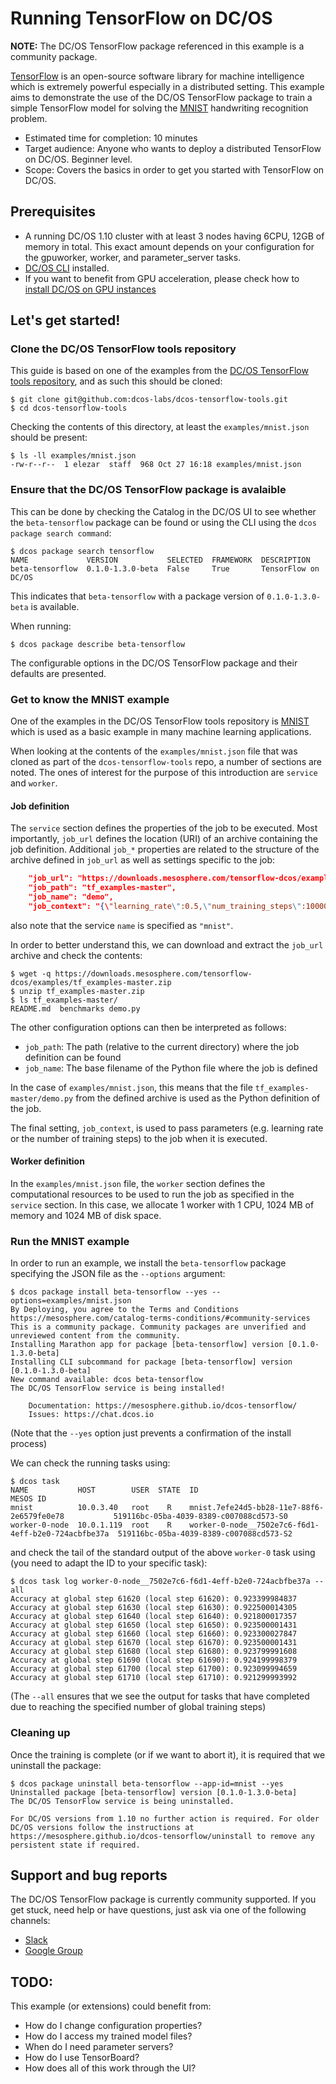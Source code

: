 # Running TensorFlow on DC/OS

**NOTE:** The DC/OS TensorFlow package referenced in this example is a community package.

[TensorFlow](https://www.tensorflow.org/) is an open-source software library for machine intelligence which is extremely powerful especially in a distributed setting. This example aims to demonstrate the use of the DC/OS TensorFlow package to train a simple TensorFlow model for solving the [MNIST](https://www.tensorflow.org/get_started/mnist/beginners) handwriting recognition problem.

- Estimated time for completion: 10 minutes
- Target audience: Anyone who wants to deploy a distributed TensorFlow on DC/OS. Beginner level.
- Scope: Covers the basics in order to get you started with TensorFlow on DC/OS.

## Prerequisites

- A running DC/OS 1.10 cluster with at least 3 nodes having 6CPU, 12GB of memory in total. This exact amount depends on your configuration for the gpuworker, worker, and parameter_server tasks.
- [DC/OS CLI](https://dcos.io/docs/1.10/usage/cli/install/) installed.
- If you want to benefit from GPU acceleration, please check how to [install DC/OS on GPU instances](https://dcos.io/docs/1.10/deploying-services/gpu/#installing-dc-os-with-gpus-enabled)

## Let's get started!

### Clone the DC/OS TensorFlow tools repository

This guide is based on one of the examples from the [DC/OS TensorFlow tools repository](https://github.com/dcos-labs/dcos-tensorflow-tools), and as such this should be cloned:
```shell
$ git clone git@github.com:dcos-labs/dcos-tensorflow-tools.git
$ cd dcos-tensorflow-tools
```
Checking the contents of this directory, at least the `examples/mnist.json` should be present:
```shell
$ ls -ll examples/mnist.json
-rw-r--r--  1 elezar  staff  968 Oct 27 16:18 examples/mnist.json
```

### Ensure that the DC/OS TensorFlow package is avalaible

This can be done by checking the Catalog in the DC/OS UI to see whether the `beta-tensorflow` package can be found or using the CLI using the `dcos package search command`:
```shell
$ dcos package search tensorflow
NAME             VERSION           SELECTED  FRAMEWORK  DESCRIPTION
beta-tensorflow  0.1.0-1.3.0-beta  False     True       TensorFlow on DC/OS
```
This indicates that `beta-tensorflow` with a package version of `0.1.0-1.3.0-beta` is available.

When running:
```shell
$ dcos package describe beta-tensorflow
```
The configurable options in the DC/OS TensorFlow package and their defaults are presented.

### Get to know the MNIST example

One of the examples in the DC/OS TensorFlow tools repository is [MNIST](https://www.tensorflow.org/get_started/mnist/beginners) which is used as a basic example in many machine learning applications.

When looking at the contents of the `examples/mnist.json` file that was cloned as part of the `dcos-tensorflow-tools` repo, a number of sections are noted. The ones of interest for the purpose of this introduction are `service` and `worker`.

#### Job definition

The `service` section defines the properties of the job to be executed. Most importantly, `job_url` defines the location (URI) of an archive containing the job definition. Additional `job_*` properties are related to the structure of the archive defined in `job_url` as well as settings specific to the job:
```json
    "job_url": "https://downloads.mesosphere.com/tensorflow-dcos/examples/tf_examples-master.zip",
    "job_path": "tf_examples-master",
    "job_name": "demo",
    "job_context": "{\"learning_rate\":0.5,\"num_training_steps\":1000000}",
```
also note that the service `name` is specified as `"mnist"`.

In order to better understand this, we can download and extract the `job_url` archive and check the contents:
```shell
$ wget -q https://downloads.mesosphere.com/tensorflow-dcos/examples/tf_examples-master.zip
$ unzip tf_examples-master.zip
$ ls tf_examples-master/
README.md  benchmarks demo.py
```

The other configuration options can then be interpreted as follows:
* `job_path`: The path (relative to the current directory) where the job definition can be found
* `job_name`: The base filename of the Python file where the job is defined

In the case of `examples/mnist.json`, this means that the file `tf_examples-master/demo.py` from the defined archive is used as the Python definition of the job.

The final setting, `job_context`, is used to pass parameters (e.g. learning rate or the number of training steps) to the job when it is executed.

#### Worker definition

In the `examples/mnist.json` file, the `worker` section defines the computational resources to be used to run the job as specified in the `service` section. In this case, we allocate 1 worker with 1 CPU, 1024 MB of memory and 1024 MB of disk space.

### Run the MNIST example

In order to run an example, we install the `beta-tensorflow` package specifying the JSON file as the `--options` argument:
```shell
$ dcos package install beta-tensorflow --yes --options=examples/mnist.json
By Deploying, you agree to the Terms and Conditions https://mesosphere.com/catalog-terms-conditions/#community-services
This is a community package. Community packages are unverified and unreviewed content from the community.
Installing Marathon app for package [beta-tensorflow] version [0.1.0-1.3.0-beta]
Installing CLI subcommand for package [beta-tensorflow] version [0.1.0-1.3.0-beta]
New command available: dcos beta-tensorflow
The DC/OS TensorFlow service is being installed!

	Documentation: https://mesosphere.github.io/dcos-tensorflow/
	Issues: https://chat.dcos.io
```
(Note that the `--yes` option just prevents a confirmation of the install process)

We can check the running tasks using:
```shell
$ dcos task
NAME           HOST        USER  STATE  ID                                                   MESOS ID
mnist          10.0.3.40   root    R    mnist.7efe24d5-bb28-11e7-88f6-2e6579fe0e78           519116bc-05ba-4039-8389-c007088cd573-S0
worker-0-node  10.0.1.119  root    R    worker-0-node__7502e7c6-f6d1-4eff-b2e0-724acbfbe37a  519116bc-05ba-4039-8389-c007088cd573-S2
```
and check the tail of the standard output of the above `worker-0` task using (you need to adapt the ID to your specific task):
```shell
$ dcos task log worker-0-node__7502e7c6-f6d1-4eff-b2e0-724acbfbe37a --all
Accuracy at global step 61620 (local step 61620): 0.923399984837
Accuracy at global step 61630 (local step 61630): 0.922500014305
Accuracy at global step 61640 (local step 61640): 0.921800017357
Accuracy at global step 61650 (local step 61650): 0.923500001431
Accuracy at global step 61660 (local step 61660): 0.923300027847
Accuracy at global step 61670 (local step 61670): 0.923500001431
Accuracy at global step 61680 (local step 61680): 0.923799991608
Accuracy at global step 61690 (local step 61690): 0.924199998379
Accuracy at global step 61700 (local step 61700): 0.923099994659
Accuracy at global step 61710 (local step 61710): 0.921299993992
```
(The `--all` ensures that we see the output for tasks that have completed due to reaching the specified number of global training steps)

### Cleaning up

Once the training is complete (or if we want to abort it), it is required that we uninstall the package:
```shell
$ dcos package uninstall beta-tensorflow --app-id=mnist --yes
Uninstalled package [beta-tensorflow] version [0.1.0-1.3.0-beta]
The DC/OS TensorFlow service is being uninstalled.

For DC/OS versions from 1.10 no further action is required. For older DC/OS versions follow the instructions at https://mesosphere.github.io/dcos-tensorflow/uninstall to remove any persistent state if required.
```


## Support and bug reports

The DC/OS TensorFlow package is currently community supported. If you get
stuck, need help or have questions, just ask via one of the following channels:

- [Slack](http://chat.dcos.com)
- [Google Group](https://groups.google.com/forum/#!forum/dcos-tensorflow)

## TODO:

This example (or extensions) could benefit from:

* How do I change configuration properties?
* How do I access my trained model files?
* When do I need parameter servers?
* How do I use TensorBoard?
* How does all of this work through the UI?
